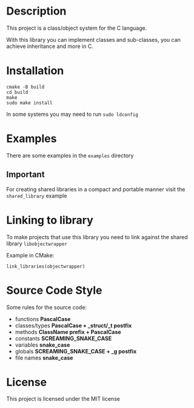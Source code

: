 
# Description

This project is a class/object system for the C language.

With this library you can implement classes and sub-classes, you can achieve inheritance
and more in C.

# Installation

```
cmake -B build
cd build
make
sudo make install
```

In some systems you may need to run `sudo ldconfig`

# Examples

There are some examples in the `examples` directory

## Important

For creating shared libraries in a compact and portable manner visit the `shared_library` example

# Linking to library

To make projects that use this library you need to link against
the shared library `libobjectwrapper`

Example in CMake:

```
link_libraries(objectwrapper)
```

# Source Code Style

Some rules for the source code:

* functions **PascalCase**
* classes/types **PascalCase + _struct/_t postfix**
* methods **ClassName prefix + PascalCase**
* constants **SCREAMING_SNAKE_CASE**
* variables **snake_case**
* globals **SCREAMING_SNAKE_CASE + _g postfix**
* file names **snake_case**

# License

This project is licensed under the MIT license

